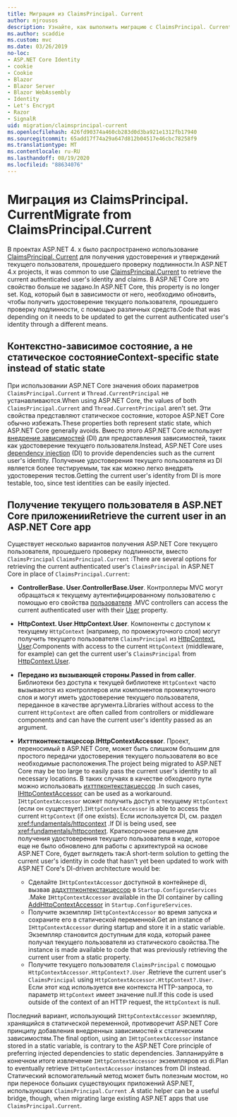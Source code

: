 ```yaml
---
title: Миграция из ClaimsPrincipal. Current
author: mjrousos
description: Узнайте, как выполнить миграцию с ClaimsPrincipal. Current, чтобы получить удостоверение текущего пользователя, прошедшего проверку подлинности, и утверждения в ASP.NET Core.
ms.author: scaddie
ms.custom: mvc
ms.date: 03/26/2019
no-loc:
- ASP.NET Core Identity
- cookie
- Cookie
- Blazor
- Blazor Server
- Blazor WebAssembly
- Identity
- Let's Encrypt
- Razor
- SignalR
uid: migration/claimsprincipal-current
ms.openlocfilehash: 426fd90374a460cb283d0d3ba921e1312fb17940
ms.sourcegitcommit: 65add17f74a29a647d812b04517e46cbc78258f9
ms.translationtype: MT
ms.contentlocale: ru-RU
ms.lasthandoff: 08/19/2020
ms.locfileid: "88634076"
---
```

# <a name="migrate-from-claimsprincipalcurrent"></a><span data-ttu-id="f639f-103">Миграция из ClaimsPrincipal. Current</span><span class="sxs-lookup"><span data-stu-id="f639f-103">Migrate from ClaimsPrincipal.Current</span></span>

<span data-ttu-id="f639f-104">В проектах ASP.NET 4. x было распространено использование [ClaimsPrincipal. Current](/dotnet/api/system.security.claims.claimsprincipal.current) для получения удостоверения и утверждений текущего пользователя, прошедшего проверку подлинности.</span><span class="sxs-lookup"><span data-stu-id="f639f-104">In ASP.NET 4.x projects, it was common to use [ClaimsPrincipal.Current](/dotnet/api/system.security.claims.claimsprincipal.current) to retrieve the current authenticated user's identity and claims.</span></span> <span data-ttu-id="f639f-105">В ASP.NET Core это свойство больше не задано.</span><span class="sxs-lookup"><span data-stu-id="f639f-105">In ASP.NET Core, this property is no longer set.</span></span> <span data-ttu-id="f639f-106">Код, который был в зависимости от него, необходимо обновить, чтобы получить удостоверение текущего пользователя, прошедшего проверку подлинности, с помощью различных средств.</span><span class="sxs-lookup"><span data-stu-id="f639f-106">Code that was depending on it needs to be updated to get the current authenticated user's identity through a different means.</span></span>

## <a name="context-specific-state-instead-of-static-state"></a><span data-ttu-id="f639f-107">Контекстно-зависимое состояние, а не статическое состояние</span><span class="sxs-lookup"><span data-stu-id="f639f-107">Context-specific state instead of static state</span></span>

<span data-ttu-id="f639f-108">При использовании ASP.NET Core значения обоих параметров `ClaimsPrincipal.Current` и `Thread.CurrentPrincipal` не устанавливаются.</span><span class="sxs-lookup"><span data-stu-id="f639f-108">When using ASP.NET Core, the values of both `ClaimsPrincipal.Current` and `Thread.CurrentPrincipal` aren't set.</span></span> <span data-ttu-id="f639f-109">Эти свойства представляют статическое состояние, которое ASP.NET Core обычно избежать.</span><span class="sxs-lookup"><span data-stu-id="f639f-109">These properties both represent static state, which ASP.NET Core generally avoids.</span></span> <span data-ttu-id="f639f-110">Вместо этого ASP.NET Core использует [внедрение зависимостей](xref:fundamentals/dependency-injection) (DI) для предоставления зависимостей, таких как удостоверение текущего пользователя.</span><span class="sxs-lookup"><span data-stu-id="f639f-110">Instead, ASP.NET Core uses [dependency injection](xref:fundamentals/dependency-injection) (DI) to provide dependencies such as the current user's identity.</span></span> <span data-ttu-id="f639f-111">Получение удостоверения текущего пользователя из DI является более тестируемым, так как можно легко внедрять удостоверения тестов.</span><span class="sxs-lookup"><span data-stu-id="f639f-111">Getting the current user's identity from DI is more testable, too, since test identities can be easily injected.</span></span>

## <a name="retrieve-the-current-user-in-an-aspnet-core-app"></a><span data-ttu-id="f639f-112">Получение текущего пользователя в ASP.NET Core приложении</span><span class="sxs-lookup"><span data-stu-id="f639f-112">Retrieve the current user in an ASP.NET Core app</span></span>

<span data-ttu-id="f639f-113">Существует несколько вариантов получения ASP.NET Core текущего пользователя, прошедшего проверку подлинности, вместо `ClaimsPrincipal` `ClaimsPrincipal.Current` :</span><span class="sxs-lookup"><span data-stu-id="f639f-113">There are several options for retrieving the current authenticated user's `ClaimsPrincipal` in ASP.NET Core in place of `ClaimsPrincipal.Current`:</span></span>

* <span data-ttu-id="f639f-114">**ControllerBase. User**.</span><span class="sxs-lookup"><span data-stu-id="f639f-114">**ControllerBase.User**.</span></span> <span data-ttu-id="f639f-115">Контроллеры MVC могут обращаться к текущему аутентифицированному пользователю с помощью его свойства [пользователя](/dotnet/api/microsoft.aspnetcore.mvc.controllerbase.user) .</span><span class="sxs-lookup"><span data-stu-id="f639f-115">MVC controllers can access the current authenticated user with their [User](/dotnet/api/microsoft.aspnetcore.mvc.controllerbase.user) property.</span></span>
* <span data-ttu-id="f639f-116">**HttpContext. User**.</span><span class="sxs-lookup"><span data-stu-id="f639f-116">**HttpContext.User**.</span></span> <span data-ttu-id="f639f-117">Компоненты с доступом к текущему `HttpContext` (например, по промежуточного слоя) могут получить текущего пользователя `ClaimsPrincipal` из [HttpContext. User](/dotnet/api/microsoft.aspnetcore.http.httpcontext.user).</span><span class="sxs-lookup"><span data-stu-id="f639f-117">Components with access to the current `HttpContext` (middleware, for example) can get the current user's `ClaimsPrincipal` from [HttpContext.User](/dotnet/api/microsoft.aspnetcore.http.httpcontext.user).</span></span>
* <span data-ttu-id="f639f-118">**Передано из вызывающей стороны**.</span><span class="sxs-lookup"><span data-stu-id="f639f-118">**Passed in from caller**.</span></span> <span data-ttu-id="f639f-119">Библиотеки без доступа к текущей библиотеке `HttpContext` часто вызываются из контроллеров или компонентов промежуточного слоя и могут иметь удостоверение текущего пользователя, переданное в качестве аргумента.</span><span class="sxs-lookup"><span data-stu-id="f639f-119">Libraries without access to the current `HttpContext` are often called from controllers or middleware components and can have the current user's identity passed as an argument.</span></span>
* <span data-ttu-id="f639f-120">**Ихттпконтекстакцессор**.</span><span class="sxs-lookup"><span data-stu-id="f639f-120">**IHttpContextAccessor**.</span></span> <span data-ttu-id="f639f-121">Проект, переносимый в ASP.NET Core, может быть слишком большим для простого передачи удостоверения текущего пользователя во все необходимые расположения.</span><span class="sxs-lookup"><span data-stu-id="f639f-121">The project being migrated to ASP.NET Core may be too large to easily pass the current user's identity to all necessary locations.</span></span> <span data-ttu-id="f639f-122">В таких случаях в качестве обходного пути можно использовать [ихттпконтекстакцессор](/dotnet/api/microsoft.aspnetcore.http.ihttpcontextaccessor) .</span><span class="sxs-lookup"><span data-stu-id="f639f-122">In such cases, [IHttpContextAccessor](/dotnet/api/microsoft.aspnetcore.http.ihttpcontextaccessor) can be used as a workaround.</span></span> <span data-ttu-id="f639f-123">`IHttpContextAccessor` может получить доступ к текущему `HttpContext` (если он существует).</span><span class="sxs-lookup"><span data-stu-id="f639f-123">`IHttpContextAccessor` is able to access the current `HttpContext` (if one exists).</span></span> <span data-ttu-id="f639f-124">Если используется DI, см. раздел <xref:fundamentals/httpcontext> .</span><span class="sxs-lookup"><span data-stu-id="f639f-124">If DI is being used, see <xref:fundamentals/httpcontext>.</span></span> <span data-ttu-id="f639f-125">Краткосрочное решение для получения удостоверения текущего пользователя в коде, которое еще не было обновлено для работы с архитектурой на основе ASP.NET Core, будет выглядеть так:</span><span class="sxs-lookup"><span data-stu-id="f639f-125">A short-term solution to getting the current user's identity in code that hasn't yet been updated to work with ASP.NET Core's DI-driven architecture would be:</span></span>

  * <span data-ttu-id="f639f-126">Сделайте `IHttpContextAccessor` доступной в контейнере di, вызвав [аддхттпконтекстакцессор](https://github.com/aspnet/Hosting/issues/793) в `Startup.ConfigureServices` .</span><span class="sxs-lookup"><span data-stu-id="f639f-126">Make `IHttpContextAccessor` available in the DI container by calling [AddHttpContextAccessor](https://github.com/aspnet/Hosting/issues/793) in `Startup.ConfigureServices`.</span></span>
  * <span data-ttu-id="f639f-127">Получите экземпляр `IHttpContextAccessor` во время запуска и сохраните его в статической переменной.</span><span class="sxs-lookup"><span data-stu-id="f639f-127">Get an instance of `IHttpContextAccessor` during startup and store it in a static variable.</span></span> <span data-ttu-id="f639f-128">Экземпляр становится доступным для кода, который ранее получал текущего пользователя из статического свойства.</span><span class="sxs-lookup"><span data-stu-id="f639f-128">The instance is made available to code that was previously retrieving the current user from a static property.</span></span>
  * <span data-ttu-id="f639f-129">Получите текущего пользователя `ClaimsPrincipal` с помощью `HttpContextAccessor.HttpContext?.User` .</span><span class="sxs-lookup"><span data-stu-id="f639f-129">Retrieve the current user's `ClaimsPrincipal` using `HttpContextAccessor.HttpContext?.User`.</span></span> <span data-ttu-id="f639f-130">Если этот код используется вне контекста HTTP-запроса, то параметр `HttpContext` имеет значение null.</span><span class="sxs-lookup"><span data-stu-id="f639f-130">If this code is used outside of the context of an HTTP request, the `HttpContext` is null.</span></span>

<span data-ttu-id="f639f-131">Последний вариант, использующий `IHttpContextAccessor` экземпляр, хранящийся в статической переменной, противоречит ASP.NET Core принципу добавления внедренных зависимостей к статическим зависимостям.</span><span class="sxs-lookup"><span data-stu-id="f639f-131">The final option, using an `IHttpContextAccessor` instance stored in a static variable, is contrary to the ASP.NET Core principle of preferring injected dependencies to static dependencies.</span></span> <span data-ttu-id="f639f-132">Запланируйте в конечном итоге извлечение `IHttpContextAccessor` экземпляров из di.</span><span class="sxs-lookup"><span data-stu-id="f639f-132">Plan to eventually retrieve `IHttpContextAccessor` instances from DI instead.</span></span> <span data-ttu-id="f639f-133">Статический вспомогательный метод может быть полезным мостом, но при переносе больших существующих приложений ASP.NET, использующих `ClaimsPrincipal.Current` .</span><span class="sxs-lookup"><span data-stu-id="f639f-133">A static helper can be a useful bridge, though, when migrating large existing ASP.NET apps that use `ClaimsPrincipal.Current`.</span></span>
